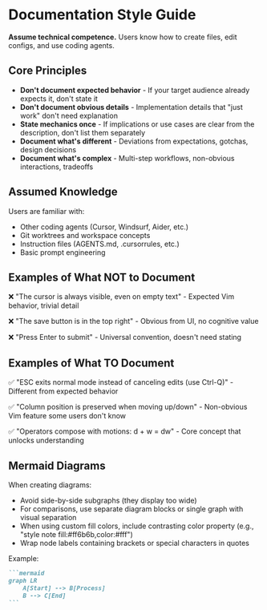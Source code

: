 # Documentation Style Guide

**Assume technical competence.** Users know how to create files, edit configs, and use coding agents.

## Core Principles

- **Don't document expected behavior** - If your target audience already expects it, don't state it
- **Don't document obvious details** - Implementation details that "just work" don't need explanation
- **State mechanics once** - If implications or use cases are clear from the description, don't list them separately
- **Document what's different** - Deviations from expectations, gotchas, design decisions
- **Document what's complex** - Multi-step workflows, non-obvious interactions, tradeoffs

## Assumed Knowledge

Users are familiar with:

- Other coding agents (Cursor, Windsurf, Aider, etc.)
- Git worktrees and workspace concepts
- Instruction files (AGENTS.md, .cursorrules, etc.)
- Basic prompt engineering

## Examples of What NOT to Document

❌ "The cursor is always visible, even on empty text" - Expected Vim behavior, trivial detail

❌ "The save button is in the top right" - Obvious from UI, no cognitive value

❌ "Press Enter to submit" - Universal convention, doesn't need stating

## Examples of What TO Document

✅ "ESC exits normal mode instead of canceling edits (use Ctrl-Q)" - Different from expected behavior

✅ "Column position is preserved when moving up/down" - Non-obvious Vim feature some users don't know

✅ "Operators compose with motions: d + w = dw" - Core concept that unlocks understanding

## Mermaid Diagrams

When creating diagrams:

- Avoid side-by-side subgraphs (they display too wide)
- For comparisons, use separate diagram blocks or single graph with visual separation
- When using custom fill colors, include contrasting color property (e.g., "style note fill:#ff6b6b,color:#fff")
- Wrap node labels containing brackets or special characters in quotes

Example:

````markdown
```mermaid
graph LR
    A[Start] --> B[Process]
    B --> C[End]
```
````
